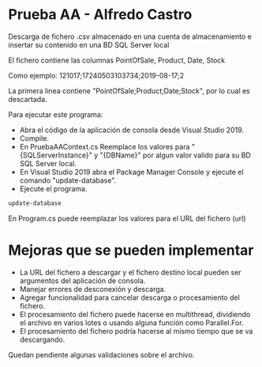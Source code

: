 ﻿# Prueba AA - Alfredo Castro

Descarga de fichero .csv almacenado en una cuenta de almacenamiento e insertar su contenido en una BD SQL Server local

El fichero contiene las columnas 
PointOfSale, Product, Date, Stock

Como ejemplo:
121017;17240503103734;2019-08-17;2

La primera linea contiene "PointOfSale;Product;Date;Stock", por lo cual es descartada.

Para ejecutar este programa: 
  - Abra el código de la aplicación de consola desde Visual Studio 2019.
  - Compile.
  - En PruebaAAContext.cs Reemplace los valores para "{SQLServerInstance}" y "{DBName}" por algun valor valido para su BD SQL Server local.
  - En Visual Studio 2019 abra el Package Manager Console y ejecute el comando "update-database".
  - Ejecute el programa.

```sh
update-database
```
En Program.cs puede reemplazar los valores para el URL del fichero (url)

# Mejoras que se pueden implementar

  - La URL del fichero a descargar y el fichero destino local pueden ser argumentos del aplicación de consola.
  - Manejar errores de desconexión y descarga.
  - Agregar funcionalidad para cancelar descarga o procesamiento del fichero.
  - El procesamiento del fichero puede hacerse en multithread, dividiendo el archivo en varios lotes o usando alguna función como Parallel.For.
  - El procesamiento del fichero podría hacerse al mismo tiempo que se va descargando.

Quedan pendiente algunas validaciones sobre el archivo.

